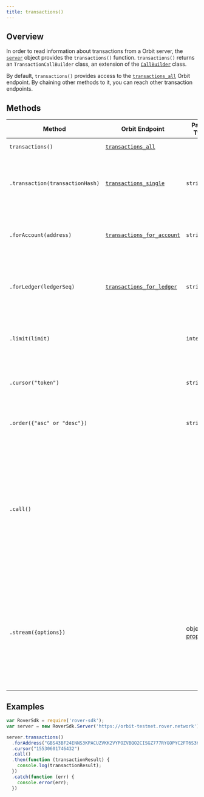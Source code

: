```yaml
---
title: transactions()
---
```


## Overview

In order to read information about transactions from a Orbit  server, the [`server`](./server.md) object provides the `transactions()` function. `transactions()` returns an `TransactionCallBuilder` class, an extension of the [`CallBuilder`](./call_builder.md) class.

By default, `transactions()` provides access to the [`transactions_all`](http://www.rover.network/developers/orbit/reference/transactions-all.html) Orbit  endpoint.  By chaining other methods to it, you can reach other transaction endpoints.

## Methods

| Method | Orbit  Endpoint | Param Type | Description |
| --- | --- | --- | --- |
| `transactions()` | [`transactions_all`](http://www.rover.network/developers/orbit/reference/transactions-all.html) |  | Access all transactions. |
| `.transaction(transactionHash)` | [`transactions_single`](http://www.rover.network/developers/orbit/reference/transactions-single.html) | `string` | Pass in the hash of the transaction you're interested in to access its details. |
| `.forAccount(address)` | [`transactions_for_account`](http://www.rover.network/developers/orbit/reference/transactions-for-account.html) | `string` | Pass in the address of a particular account to access its transactions. |
| `.forLedger(ledgerSeq)` | [`transactions_for_ledger`](http://www.rover.network/developers/orbit/reference/transactions-for-ledger.html) | `string` | Pass in the ledger sequence of a particular ledger to access its transactions. |
| `.limit(limit)` | | `integer` | Limits the number of returned resources to the given `limit`.|
| `.cursor("token")` | | `string` | Return only resources after the given paging token. |
| `.order({"asc" or "desc"})` | | `string` |  Order the returned collection in "asc" or "desc" order. |
| `.call()` | | | Triggers a HTTP Request to the Orbit  server based on the builder's current configuration.  Returns a `Promise` that resolves to the server's response.  For more on `Promise`, see [these docs](https://developer.mozilla.org/en-US/docs/Web/JavaScript/Reference/Global_Objects/Promise).|
| `.stream({options})` | | object of [properties](https://developer.mozilla.org/en-US/docs/Web/API/EventSource#Properties) | Creates an `EventSource` that listens for incoming messages from the server.  URL based on builder's current configuration.  For more on `EventSource`, see [these docs](https://developer.mozilla.org/en-US/docs/Web/API/EventSource). |

## Examples

```js
var RoverSdk = require('rover-sdk');
var server = new RoverSdk.Server('https://orbit-testnet.rover.network');

server.transactions()
  .forAddress("GBS43BF24ENNS3KPACUZVKK2VYPOZVBQO2CISGZ777RYGOPYC2FT6S3K")
  .cursor("15530601746432")
  .call()
  .then(function (transactionResult) {
    console.log(transactionResult);
  })
  .catch(function (err) {
    console.error(err);
  })
```
